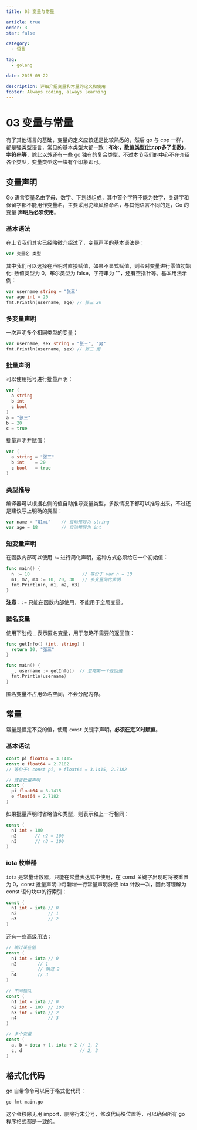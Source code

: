 ```yaml
---
title: 03 变量与常量

article: true
order: 3
star: false

category:
  - 语言

tag:
  - golang

date: 2025-09-22

description: 详细介绍变量和常量的定义和使用
footer: Always coding, always learning
---
```


# 03 变量与常量

有了其他语言的基础，变量的定义应该还是比较熟悉的，然后 go 与 cpp 一样，都是强类型语言，常见的基本类型大都一致：**布尔，数值类型(比cpp多了复数)，字符串等**，除此以外还有一些 go 独有的复合类型，不过本节我们的中心不在介绍各个类型，变量类型这一块有个印象即可。

## 变量声明

Go 语言变量名由字母、数字、下划线组成，其中首个字符不能为数字，关键字和保留字都不能用作变量名，主要采用驼峰风格命名，与其他语言不同的是，Go 的变量 **声明后必须使用**。

### 基本语法

在上节我们其实已经略微介绍过了，变量声明的基本语法是：

```go
var 变量名 类型
```

其中我们可以选择在声明时直接赋值，如果不显式赋值，则会对变量进行零值初始化: 数值类型为 0，布尔类型为 false，字符串为 ""，还有空指针等。基本用法示例：

```go
var username string = "张三"
var age int = 20
fmt.Println(username, age) // 张三 20
```

### 多变量声明

一次声明多个相同类型的变量：

```go
var username, sex string = "张三", "男"
fmt.Println(username, sex) // 张三 男
```

### 批量声明

可以使用括号进行批量声明：

```go
var (
  a string
  b int
  c bool
)
a = "张三"
b = 20
c = true
```

批量声明并赋值：

```go
var (
  a string = "张三"
  b int    = 20
  c bool   = true
)
```

### 类型推导

编译器可以根据右侧的值自动推导变量类型，多数情况下都可以推导出来，不过还是建议写上明确的类型：

```go
var name = "Q1mi"    // 自动推导为 string
var age = 18         // 自动推导为 int
```

### 短变量声明

在函数内部可以使用 `:=` 进行简化声明，这种方式必须给它一个初始值：

```go
func main() {
  n := 10                    // 等价于 var n = 10
  m1, m2, m3 := 10, 20, 30   // 多变量简化声明
  fmt.Println(n, m1, m2, m3)
}
```

**注意**：`:=` 只能在函数内部使用，不能用于全局变量。

### 匿名变量

使用下划线 `_` 表示匿名变量，用于忽略不需要的返回值：

```go
func getInfo() (int, string) {
  return 10, "张三"
}

func main() {
  _, username := getInfo()  // 忽略第一个返回值
  fmt.Println(username)
}
```

匿名变量不占用命名空间，不会分配内存。

## 常量

常量是恒定不变的值，使用 `const` 关键字声明，**必须在定义时赋值**。

### 基本语法

```go
const pi float64 = 3.1415
const e float64 = 2.7182
// 等价于: const pi, e float64 = 3.1415, 2.7182

// 或者批量声明
const (
  pi float64 = 3.1415
  e float64 = 2.7182
)
```

如果批量声明时省略值和类型，则表示和上一行相同：

```go
const (
  n1 int = 100
  n2       // n2 = 100
  n3       // n3 = 100
)
```

### iota 枚举器

`iota` 是常量计数器，只能在常量表达式中使用，在 const 关键字出现时将被重置为 0，const 批量声明中每新增一行常量声明将使 iota 计数一次，因此可理解为 const 语句块中的行索引：

```go
const (
  n1 int = iota // 0
  n2            // 1
  n3            // 2
)
```

还有一些高级用法：

```go
// 跳过某些值
const (
  n1 int = iota // 0
  n2        // 1
  _         // 跳过 2
  n4        // 3
)

// 中间插队
const (
  n1 int = iota // 0
  n2 int = 100  // 100
  n3 int = iota // 2
  n4            // 3
)

// 多个变量
const (
  a, b = iota + 1, iota + 2 // 1, 2
  c, d                      // 2, 3
)
```

## 格式化代码

go 自带命令可以用于格式化代码：

```bash
go fmt main.go
```

这个会移除无用 import，删除行末分号，修改代码块位置等，可以确保所有 go 程序格式都是一致的。
